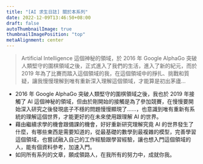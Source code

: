 ```yaml
---
title: "[AI 求生日誌] 關於本系列"
date: 2022-12-09T13:46:50+08:00
draft: false
autoThumbnailImage: true
thumbnailImagePosition: "top"
metaAlignment: center
---
```

> Artificial Intelligence 這個神秘的領域，於 2016 年 Google AlphaGo 突破人類堅守的圍棋領域之後，正式進入了我們的生活，進入了新的紀元，而於 2019 年為了比賽而踏入這個領域的我，在這個領域中的掙扎、挑戰和質疑，讓我慢慢理解到唯有重新深入理解這個領域，才能算是初出茅廬…
<!--more-->

* 2016 年 Google AlphaGo 突破人類堅守的圍棋領域之後，我也於 2019 年接觸了 AI 這個神秘的領域，但由於剛開始的接觸是為了參加競賽，在慢慢要開始深入研究之後發現底子不穩的問題慢慢顯現了……，也意識到唯有重新有系統的理解這個世界，才能更好的在未來使用跟理解 AI 的世界。
* 藉由繼續求學的機會跟備課的機會，好好重新研究理解究竟 AI 的世界發生了什麼，有哪些東西是需要知道的，從最基礎的數學到最複雜的模型，完善學習這個領域，也嘗試融入自己的工作經驗跟學習經驗，讓也想入門這個領域的人，能有個資料參考，加速入門。
* 如同所有系列的文章，願成領路人，在我所有的努力中，成就你我。
